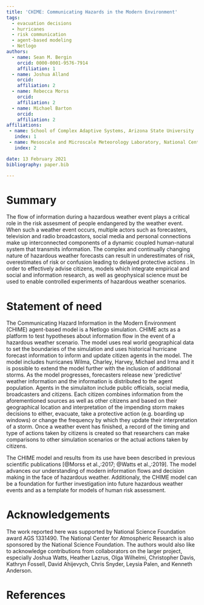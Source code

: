 ```yaml
---
title: 'CHIME: Communicating Hazards in the Modern Environment'
tags:
  - evacuation decisions
  - hurricanes
  - risk communication
  - agent-based modeling
  - Netlogo
authors:
  - name: Sean M. Bergin
    orcid: 0000-0001-9576-7914
    affiliation: 1
  - name: Joshua Alland
    orcid: 
    affiliation: 2
  - name: Rebecca Morss
    orcid: 
    affiliation: 2
  - name: Michael Barton
    orcid: 
    affiliation: 2
affiliations:
 - name: School of Complex Adaptive Systems, Arizona State University
   index: 1
 - name: Mesoscale and Microscale Meteorology Laboratory, National Center for Atmospheric Research
   index: 2

date: 13 February 2021
bibliography: paper.bib

---
```


# Summary

The flow of information during a hazardous weather event plays a critical role in the risk assesment of people endangered by the weather event. When such a weather event occurs, multiple actors such as forecasters, television and radio broadcastors, social media and personal connections make up interconnected components of a dynamic coupled human-natural system that transmits information. The complex and continually changing nature of hazardous weather forecasts can result in underestimates of risk, overestimates of risk or confusion leading to delayed protective actions . In order to effectively advise citizens, models which integrate empirical and social and information research, as well as geophysical science must be used to enable controlled experiments of hazardous weather scenarios.  

# Statement of need

The Communicating Hazard Information in the Modern Environment (CHIME) agent-based model is a Netlogo simulation. CHIME acts as a platform to test hypotheses about information flow in the event of a hazardous weather scenario. The model uses real world geographical data to set the boundaries of the simulation and uses historical hurricane forecast information to inform and update citizen agents in the model. The model includes hurricanes Wilma, Charley, Harvey, Michael and Irma and it is possible to extend the model further with the inclusion of additional storms. As the model progresses, forecasters release new 'predictive' weather information and the information is distributed to the agent population. Agents in the simulaiton include public officials, social media, broadcasters and citizens. Each citizen combines information from the aforementioned sources as well as other citizens and based on their geographical location and  interpretation of the impending storm makes decisions to either, evacuate, take a protective action (e.g. boarding up windows) or change the frequency by which they update their interpretation of a storm. Once a weather event has finished, a record of the timing and type of actions taken by citizens is created so that researchers can make comparisons to other simulation scenarios or the actual actions taken by citizens.

The CHIME model and results from its use have been described in previous scientific publications [@Morss et al.,:2017; @Watts et al.,:2019]. The model advances our understanding of modern information flows and decision making in the face of hazardous weather. Additionaly, the CHIME model can be a foundation for further investigation into future hazardous weather events and as a template for models of human risk assessment. 


# Acknowledgements
The work reported here was supported by National Science Foundation award AGS 1331490. The National Center for Atmospheric Research is also sponsored by the National Science Foundation. The authors would also like to acknowledge contributions from collaborators on the larger project, especially Joshua Watts, Heather Lazrus, Olga Wilhelmi, Christopher Davis, Kathryn Fossell, David Ahijevych, Chris Snyder, Leysia Palen, and Kenneth Anderson.


# References
